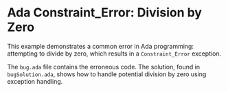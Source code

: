 # Ada Constraint_Error: Division by Zero

This example demonstrates a common error in Ada programming: attempting to divide by zero, which results in a `Constraint_Error` exception.

The `bug.ada` file contains the erroneous code.  The solution, found in `bugSolution.ada`, shows how to handle potential division by zero using exception handling.